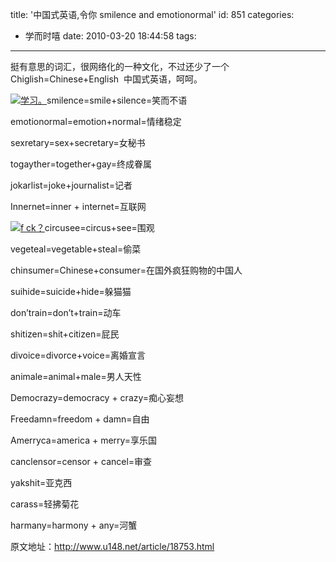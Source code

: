 title: '中国式英语,令你 smilence and emotionormal'
id: 851
categories:
  - 学而时嘻
date: 2010-03-20 18:44:58
tags:
---

挺有意思的词汇，很网络化的一种文化，不过还少了一个 Chiglish=Chinese+English  中国式英语，呵呵。

[![](http://a.kainy.cn/201003/6-10012Q05J10-L.jpg "学习。")](http://a.kainy.cn/201003/6-10012Q05J10-L.jpg)smilence=smile+silence=笑而不语

emotionormal=emotion+normal=情绪稳定

sexretary=sex+secretary=女秘书

togayther=together+gay=终成眷属

jokarlist=joke+journalist=记者

Innernet=inner + internet=互联网

<!--more-->

[![](http://a.kainy.cn/201003/48472c274c3974c49bece.jpg "f ck？")](http://a.kainy.cn/201003/48472c274c3974c49bece.jpg)circusee=circus+see=围观

vegeteal=vegetable+steal=偷菜

chinsumer=Chinese+consumer=在国外疯狂购物的中国人

suihide=suicide+hide=躲猫猫

don’train=don’t+train=动车

shitizen=shit+citizen=屁民

divoice=divorce+voice=离婚宣言

animale=animal+male=男人天性

Democrazy=democracy + crazy=痴心妄想

Freedamn=freedom + damn=自由

Amerryca=america + merry=享乐国

canclensor=censor + cancel=审查

yakshit=亚克西

carass=轻拂菊花

harmany=harmony + any=河蟹

原文地址：http://www.u148.net/article/18753.html